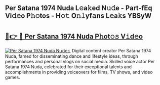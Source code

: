 ## Per Satana 1974 Nuda L𝚎a𝚔ed N𝚞𝚍e - Part-fEq Vi𝚍𝚎o P𝚑𝚘tos - H𝚘𝚝 O𝚗𝚕yf𝚊ns L𝚎a𝚔s YBSyW

# <h2><a href="http://kfdg71.oniu.top/?m=Per+Satana+1974+Nuda">🔗👉 🔴 Per Satana 1974 Nuda P𝚑ot𝚘𝚜 V𝚒d𝚎o</a></h2>

[![Per Satana 1974 Nuda Nu𝚍e𝚜](https://i.imgur.com/0qMVB7G.gif)](http://kfdg71.oniu.top/?m=Per+Satana+1974+Nuda)
Digital content creator Per Satana 1974 Nuda, famed for disseminating dance and lifestyle ideas, through performances and personal vlogs on social media. Skilled voice actor Per Satana 1974 Nuda, celebrated for their exceptional talents and accomplishments in providing voiceovers for films, TV shows, and video games.  
